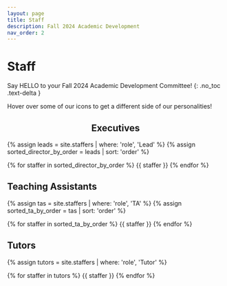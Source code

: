 ```yaml
---
layout: page
title: Staff
description: Fall 2024 Academic Development
nav_order: 2
---
```


# Staff
Say HELLO to your Fall 2024 Academic Development Committee! 
{: .no_toc .text-delta }

Hover over some of our icons to get a different side of our personalities!

<!--
<p style="font-size:30px">Note: This page is under construction.</p>


<p style="font-size:30px">Please check back soon for an updated staff roster!</p>

-->


<h2 style="text-align: center;">Executives</h2>

{% assign leads = site.staffers | where: 'role', 'Lead' %}
{% assign sorted_director_by_order = leads | sort: 'order' %}

<div id = "staff-page" class="role flex">
{% for staffer in sorted_director_by_order %}
{{ staffer }}
{% endfor %}
</div>

## Teaching Assistants

{% assign tas = site.staffers | where: 'role', 'TA' %}
{% assign sorted_ta_by_order = tas | sort: 'order' %}

<div id="staff-page" class="role flex">
{% for staffer in sorted_ta_by_order %}
{{ staffer }}
{% endfor %}
</div>

## Tutors

{% assign tutors = site.staffers | where: 'role', 'Tutor' %}

<div id="staff-page" class="role flex">
{% for staffer in tutors %}
{{ staffer }}
{% endfor %}
</div>
